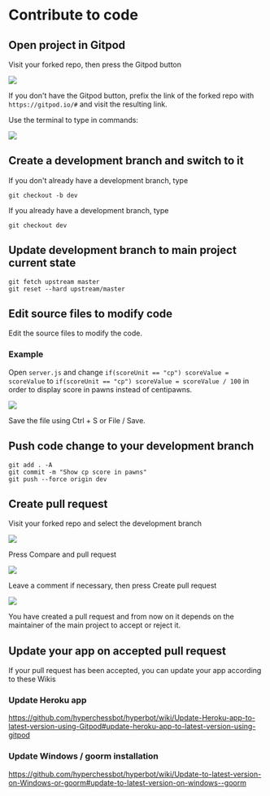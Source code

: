# Contribute to code

## Open project in Gitpod

Visit your forked repo, then press the Gitpod button

![](https://i.imgur.com/MEvgqK6.png)

If you don't have the Gitpod button, prefix the link of the forked repo with `https://gitpod.io/#` and visit the resulting link.

Use the terminal to type in commands:

![](https://i.imgur.com/mawGHk7.png)

## Create a development branch and switch to it

If you don't already have a development branch, type

```
git checkout -b dev
```

If you already have a development branch, type

```
git checkout dev
```

## Update development branch to main project current state

```
git fetch upstream master
git reset --hard upstream/master
```

## Edit source files to modify code

Edit the source files to modify the code.

### Example

Open `server.js` and change `if(scoreUnit == "cp") scoreValue = scoreValue` to `if(scoreUnit == "cp") scoreValue = scoreValue / 100` in order to display score in pawns instead of centipawns.

![](https://i.imgur.com/a7qnVYL.png)

Save the file using Ctrl + S or File / Save.

## Push code change to your development branch

```
git add . -A
git commit -m "Show cp score in pawns"
git push --force origin dev
```

## Create pull request

Visit your forked repo and select the development branch

![](https://i.imgur.com/mGoGa72.png)

Press Compare and pull request

![](https://i.imgur.com/bGL8mxx.png)

Leave a comment if necessary, then press Create pull request

![](https://i.imgur.com/vy2rmoR.png)

You have created a pull request and from now on it depends on the maintainer of the main project to accept or reject it.

## Update your app on accepted pull request

If your pull request has been accepted, you can update your app according to these Wikis

### Update Heroku app

https://github.com/hyperchessbot/hyperbot/wiki/Update-Heroku-app-to-latest-version-using-Gitpod#update-heroku-app-to-latest-version-using-gitpod

### Update Windows / goorm installation

https://github.com/hyperchessbot/hyperbot/wiki/Update-to-latest-version-on-Windows-or-goorm#update-to-latest-version-on-windows--goorm
